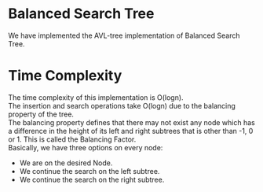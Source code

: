 # Balanced Search Tree
We have implemented the AVL-tree implementation of Balanced Search Tree.

# Time Complexity
The time complexity of this implementation is O(logn).  
The insertion and search operations take O(logn) due to the balancing property of the tree.  
The balancing property defines that there may not exist any node which has a difference in the height of its left and right subtrees that is other than -1, 0 or 1. This is called the Balancing Factor.  
Basically, we have three options on every node:  
 - We are on the desired Node.
 - We continue the search on the left subtree.
 - We continue the search on the right subtree.
